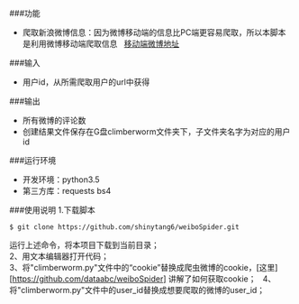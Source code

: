 ###功能   
* 爬取新浪微博信息：因为微博移动端的信息比PC端更容易爬取，所以本脚本是利用微博移动端爬取信息    [移动端微博地址](weibo.cn)     

###输入   
* 用户id，从所需爬取用户的url中获得

###输出   
* 所有微博的评论数   
* 创建结果文件保存在G盘climberworm文件夹下，子文件夹名字为对应的用户id

###运行环境  
* 开发环境：python3.5  
* 第三方库：requests bs4

###使用说明
1.下载脚本   
   
    $ git clone https://github.com/shinytang6/weiboSpider.git
运行上述命令，将本项目下载到当前目录；   
2、用文本编辑器打开代码；   
3、将"climberworm.py"文件中的“cookie”替换成爬虫微博的cookie，[这里][https://github.com/dataabc/weiboSpider] 讲解了如何获取cookie；   
4、将"climberworm.py"文件中的user_id替换成想要爬取的微博的user_id；
